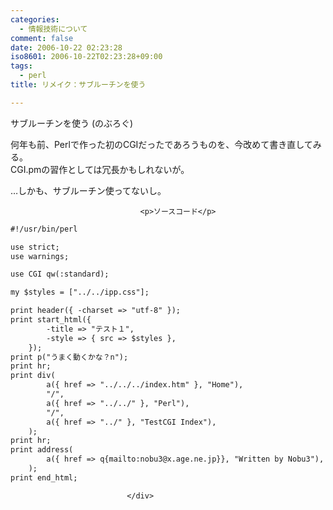 ```yaml
---
categories:
  - 情報技術について
comment: false
date: 2006-10-22 02:23:28
iso8601: 2006-10-22T02:23:28+09:00
tags:
  - perl
title: リメイク：サブルーチンを使う

---
```


<div class="entry-body">
                                 <p>サブルーチンを使う (のぶろぐ)</p>

<p>何年も前、Perlで作った初のCGIだったであろうものを、今改めて書き直してみる。<br />
CGI.pmの習作としては冗長かもしれないが。</p>

<p>…しかも、サブルーチン使ってないし。</p>
                              
                                 <p>ソースコード</p>

```default
#!/usr/bin/perl

use strict;
use warnings;

use CGI qw(:standard);

my $styles = ["../../ipp.css"];

print header({ -charset => "utf-8" });
print start_html({
        -title => "テスト１",
        -style => { src => $styles },
    });
print p("うまく動くかな？n");
print hr;
print div(
        a({ href => "../../../index.htm" }, "Home"),
        "/",
        a({ href => "../../" }, "Perl"),
        "/",
        a({ href => "../" }, "TestCGI Index"),
    );
print hr;
print address(
        a({ href => q{mailto:nobu3@x.age.ne.jp}}, "Written by Nobu3"),
    );
print end_html;
```
                              </div>
    	
